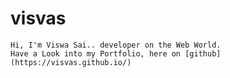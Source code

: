 # visvas

    Hi, I'm Viswa Sai.. developer on the Web World. 
    Have a Look into my Portfolio, here on [github](https://visvas.github.io/)
